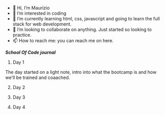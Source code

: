 - 👋 Hi, I’m Maurizio
- 👀 I’m interested in coding
- 🌱 I’m currently learning html, css, javascript and going to learn the full stack for web development.
- 💞️ I’m looking to collaborate on anything. Just started so looking to practice.
- 📫 How to reach me: you can reach me on here.

***School Of Code journal***

1) Day 1

The day started on a light note, intro into what the bootcamp is and how we'll be trained and coaached.

2) Day 2


3) Day 3


4) Day 4


